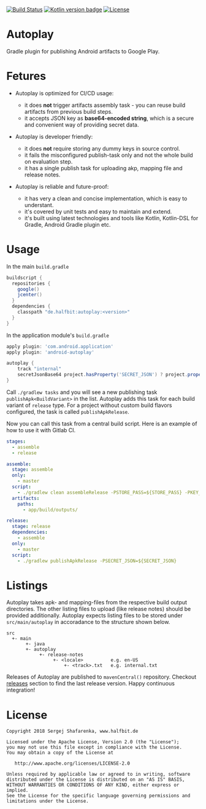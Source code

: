[![Build Status](https://travis-ci.org/beworker/autoplay.svg?branch=master)](https://travis-ci.org/beworker/autoplay)
[![Kotlin version badge](https://img.shields.io/badge/kotlin-1.2.51-blue.svg)](http://kotlinlang.org/)
[![License](https://img.shields.io/badge/License-Apache%202.0-blue.svg)](http://www.apache.org/licenses/LICENSE-2.0)

# Autoplay
Gradle plugin for publishing Android artifacts to Google Play.

# Fetures

- Autoplay is optimized for CI/CD usage:
  - it does **not** trigger artifacts assembly task - you can reuse build artifacts from previous build steps.
  - it accepts JSON key as **base64-encoded string**, which is a secure and convenient way of providing secret data.
  
- Autoplay is developer friendly:
  - it does **not** require storing any dummy keys in source control.
  - it fails the misconfigured publish-task only and not the whole build on evaluation step.
  - it has a single publish task for uploading akp, mapping file and release notes.
  
- Autoplay is reliable and future-proof:
  - it has very a clean and concise implementation, which is easy to understant.
  - it's covered by unit tests and easy to maintain and extend.
  - it's built using latest technologies and tools like Kotlin, Kotlin-DSL for Gradle, Android Gradle plugin etc.
 
# Usage

In the main `build.gradle`

```gradle
buildscript {
  repositories {
    google()
    jcenter()  
  }
  dependencies {
    classpath "de.halfbit:autoplay:<version>"
  }
}
```

In the application module's `build.gradle`

```gradle
apply plugin: 'com.android.application'
apply plugin: 'android-autoplay'

autoplay {
    track "internal"
    secretJsonBase64 project.hasProperty('SECRET_JSON') ? project.property('SECRET_JSON') : ''
}
```

Call `./gradlew tasks` and you will see a new publishing task `publishApk<BuildVariant>` in the list. Autoplay adds this task for each build variant of `release` type. For a project without custom build flavors configured, the task is called `publishApkRelease`.

Now you can call this task from a central build script. Here is an example of how to use it with Gitlab CI.

```yml
stages:
  - assemble
  - release

assemble:
  stage: assemble
  only:
    - master
  script:
    - ./gradlew clean assembleRelease -PSTORE_PASS=${STORE_PASS} -PKEY_PASS=${KEY_PASS}
  artifacts:
    paths:
      - app/build/outputs/

release:
  stage: release
  dependencies:
    - assemble
  only:
    - master
  script:
    - ./gradlew publishApkRelease -PSECRET_JSON=${SECRET_JSON}
```

# Listings

Autoplay takes apk- and mapping-files from the respective build output directories. The other listing files to upload (like release notes) should be provided additionally. Autoplay expects listing files to be stored under `src/main/autoplay` in accoradance to the structure shown below.

```
src
  +- main
       +- java
       +- autoplay
            +- release-notes
                 +- <locale>          e.g. en-US
                     +- <track>.txt   e.g. internal.txt
```

Releases of Autoplay are published to `mavenCentral()` repository. Checkout [releases](https://github.com/beworker/autoplay/releases) section to find the last release version. Happy continuous integration!

# License
```
Copyright 2018 Sergej Shafarenka, www.halfbit.de

Licensed under the Apache License, Version 2.0 (the "License");
you may not use this file except in compliance with the License.
You may obtain a copy of the License at

   http://www.apache.org/licenses/LICENSE-2.0

Unless required by applicable law or agreed to in writing, software
distributed under the License is distributed on an "AS IS" BASIS,
WITHOUT WARRANTIES OR CONDITIONS OF ANY KIND, either express or implied.
See the License for the specific language governing permissions and
limitations under the License.
```
